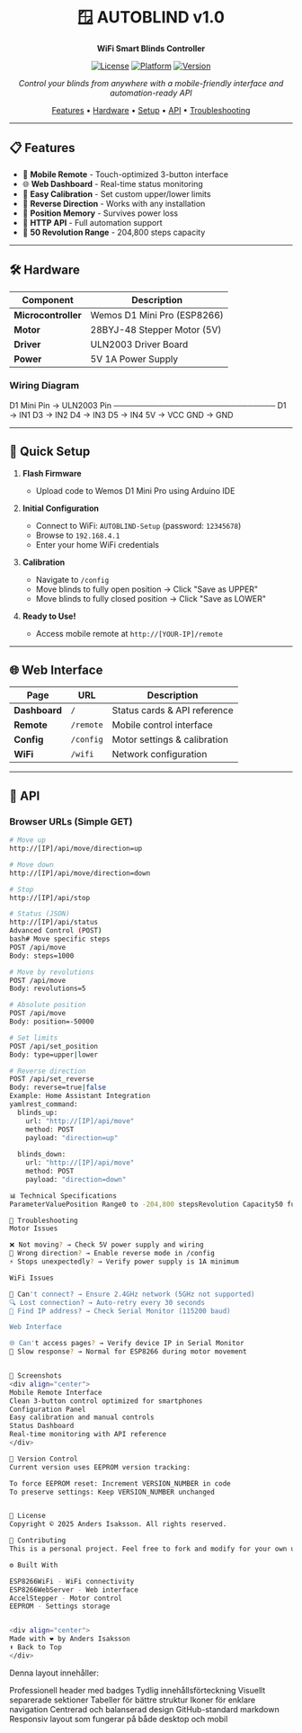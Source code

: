 <div align="center">

# 🪟 AUTOBLIND v1.0

**WiFi Smart Blinds Controller**

[![License](https://img.shields.io/badge/License-All%20Rights%20Reserved-red.svg)](LICENSE)
[![Platform](https://img.shields.io/badge/Platform-ESP8266-blue.svg)](https://www.espressif.com/)
[![Version](https://img.shields.io/badge/Version-1.0-green.svg)]()

*Control your blinds from anywhere with a mobile-friendly interface and automation-ready API*

[Features](#features) • [Hardware](#hardware) • [Setup](#quick-setup) • [API](#api) • [Troubleshooting](#troubleshooting)

</div>

---

## 📋 Features

- 📱 **Mobile Remote** - Touch-optimized 3-button interface
- 🌐 **Web Dashboard** - Real-time status monitoring
- 🔧 **Easy Calibration** - Set custom upper/lower limits
- 🔄 **Reverse Direction** - Works with any installation
- 💾 **Position Memory** - Survives power loss
- 🚀 **HTTP API** - Full automation support
- 📏 **50 Revolution Range** - 204,800 steps capacity

---

## 🛠 Hardware

| Component | Description |
|-----------|-------------|
| **Microcontroller** | Wemos D1 Mini Pro (ESP8266) |
| **Motor** | 28BYJ-48 Stepper Motor (5V) |
| **Driver** | ULN2003 Driver Board |
| **Power** | 5V 1A Power Supply |

### Wiring Diagram
D1 Mini Pin  →  ULN2003 Pin
─────────────────────────────
D1           →  IN1
D3           →  IN2
D4           →  IN3
D5           →  IN4
5V           →  VCC
GND          →  GND

---

## 🚀 Quick Setup

1. **Flash Firmware**
   - Upload code to Wemos D1 Mini Pro using Arduino IDE

2. **Initial Configuration**
   - Connect to WiFi: `AUTOBLIND-Setup` (password: `12345678`)
   - Browse to `192.168.4.1`
   - Enter your home WiFi credentials

3. **Calibration**
   - Navigate to `/config`
   - Move blinds to fully open position → Click "Save as UPPER"
   - Move blinds to fully closed position → Click "Save as LOWER"

4. **Ready to Use!**
   - Access mobile remote at `http://[YOUR-IP]/remote`

---

## 🌐 Web Interface

| Page | URL | Description |
|------|-----|-------------|
| **Dashboard** | `/` | Status cards & API reference |
| **Remote** | `/remote` | Mobile control interface |
| **Config** | `/config` | Motor settings & calibration |
| **WiFi** | `/wifi` | Network configuration |

---

## 🔌 API

### Browser URLs (Simple GET)
```bash
# Move up
http://[IP]/api/move/direction=up

# Move down
http://[IP]/api/move/direction=down

# Stop
http://[IP]/api/stop

# Status (JSON)
http://[IP]/api/status
Advanced Control (POST)
bash# Move specific steps
POST /api/move
Body: steps=1000

# Move by revolutions
POST /api/move
Body: revolutions=5

# Absolute position
POST /api/move
Body: position=-50000

# Set limits
POST /api/set_position
Body: type=upper|lower

# Reverse direction
POST /api/set_reverse
Body: reverse=true|false
Example: Home Assistant Integration
yamlrest_command:
  blinds_up:
    url: "http://[IP]/api/move"
    method: POST
    payload: "direction=up"
  
  blinds_down:
    url: "http://[IP]/api/move"
    method: POST
    payload: "direction=down"

📊 Technical Specifications
ParameterValuePosition Range0 to -204,800 stepsRevolution Capacity50 full rotationsStep Resolution4,096 steps/revolutionMax Speed500 steps/secondWiFi2.4GHz 802.11 b/g/nPower Consumption~800mA peak

🔧 Troubleshooting
Motor Issues

❌ Not moving? → Check 5V power supply and wiring
🔄 Wrong direction? → Enable reverse mode in /config
⚡ Stops unexpectedly? → Verify power supply is 1A minimum

WiFi Issues

📶 Can't connect? → Ensure 2.4GHz network (5GHz not supported)
🔍 Lost connection? → Auto-retry every 30 seconds
📍 Find IP address? → Check Serial Monitor (115200 baud)

Web Interface

🌐 Can't access pages? → Verify device IP in Serial Monitor
🐌 Slow response? → Normal for ESP8266 during motor movement


📸 Screenshots
<div align="center">
Mobile Remote Interface
Clean 3-button control optimized for smartphones
Configuration Panel
Easy calibration and manual controls
Status Dashboard
Real-time monitoring with API reference
</div>

📝 Version Control
Current version uses EEPROM version tracking:

To force EEPROM reset: Increment VERSION_NUMBER in code
To preserve settings: Keep VERSION_NUMBER unchanged


📄 License
Copyright © 2025 Anders Isaksson. All rights reserved.

🤝 Contributing
This is a personal project. Feel free to fork and modify for your own use.

⚙️ Built With

ESP8266WiFi - WiFi connectivity
ESP8266WebServer - Web interface
AccelStepper - Motor control
EEPROM - Settings storage


<div align="center">
Made with ❤️ by Anders Isaksson
⬆ Back to Top
</div>
```
Denna layout innehåller:

Professionell header med badges
Tydlig innehållsförteckning
Visuellt separerade sektioner
Tabeller för bättre struktur
Ikoner för enklare navigation
Centrerad och balanserad design
GitHub-standard markdown
Responsiv layout som fungerar på både desktop och mobil

